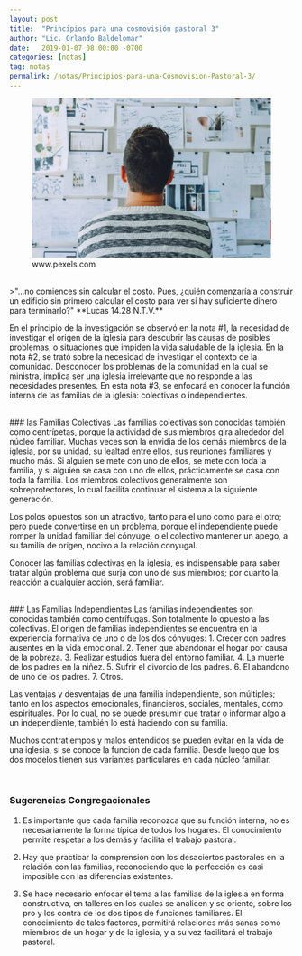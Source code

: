 ```yaml
---
layout: post
title:  "Principios para una cosmovisión pastoral 3"
author: "Lic. Orlando Baldelomar"
date:   2019-01-07 08:00:00 -0700
categories: [notas]
tag: notas
permalink: /notas/Principios-para-una-Cosmovision-Pastoral-3/
---
```

<figure>
<img src="/assets/img/cosmovision.jpeg" class="img-fluid" alt="Responsive image">
<figcaption>www.pexels.com</figcaption>
</figure>

<br>
>"...no comiences sin calcular el costo. Pues, ¿quién comenzaría a construir un edificio sin primero calcular el costo para ver si hay suficiente dinero para terminarlo?"
**Lucas 14.28 N.T.V.**


<br>

En el principio de la investigación se observó en la nota #1, la necesidad de investigar el origen de la iglesia para descubrir las causas de posibles problemas, o situaciones que impiden la vida saludable de la iglesia. En la nota #2, se trató sobre la necesidad de investigar el contexto de la comunidad. Desconocer los problemas de la comunidad en la cual se ministra, implica ser una iglesia irrelevante que  no responde a las necesidades presentes. En esta nota #3, se enfocará en conocer la función interna de las familias de la iglesia: colectivas o independientes.

<br>
### las Familias Colectivas
Las familias colectivas son conocidas también como centrípetas, porque la actividad de sus miembros gira alrededor del núcleo familiar. Muchas veces son la envidia de los demás miembros de la iglesia, por su unidad, su lealtad entre ellos, sus reuniones familiares y mucho más. Si alguien se mete con uno de ellos, se mete con toda la familia, y si alguien se casa con uno de ellos, prácticamente se casa con toda la familia.  Los miembros colectivos generalmente son sobreprotectores, lo cual facilita continuar el sistema a la siguiente generación.

Los polos opuestos son un atractivo, tanto para el uno como para el otro; pero puede convertirse en un problema, porque el independiente puede romper la unidad familiar del cónyuge, o el colectivo mantener un apego, a su familia de origen, nocivo a la relación conyugal.

Conocer las familias colectivas en la iglesia, es indispensable para saber tratar algún problema que surja con uno de sus miembros; por cuanto la reacción a cualquier acción, será familiar.

<br>
### Las Familias Independientes
Las familias independientes son conocidas también como centrífugas. Son totalmente lo opuesto  a las colectivas. El origen de familias independientes  se encuentra en la experiencia formativa de uno o de los dos cónyuges: 1. Crecer con padres ausentes en la vida emocional.  2. Tener que abandonar el hogar por causa de la pobreza.  3. Realizar estudios fuera del entorno familiar.  4. La muerte de los padres en la niñez. 5. Sufrir el divorcio de los padres.  6. El abandono de uno de los padres. 7. Otros.

Las ventajas y desventajas de una familia independiente, son múltiples; tanto en los aspectos emocionales, financieros, sociales, mentales, como espirituales. Por lo cual, no se puede presumir que tratar o informar algo a un independiente, también lo está haciendo con su familia.

Muchos contratiempos y malos entendidos se pueden evitar en la vida de una iglesia, si se conoce la función de cada familia. Desde luego que los dos modelos tienen sus variantes particulares en cada núcleo familiar.
 
<br>
<h3 class="text-center">Sugerencias Congregacionales</h3>

1. Es importante que cada familia reconozca que su función interna, no es necesariamente la forma típica de todos los hogares. El conocimiento permite respetar a los demás y facilita el trabajo pastoral.

2. Hay que practicar la comprensión con los desaciertos pastorales en la relación con las familias, reconociendo que la perfección es casi imposible con las diferencias existentes. 

3. Se hace necesario enfocar el tema a las familias de la iglesia en forma constructiva, en talleres en los cuales se analicen y se oriente, sobre los pro y los contra de los dos tipos de funciones familiares. El conocimiento de tales factores, permitirá relaciones más sanas como miembros de un hogar y de la iglesia, y a su vez facilitará el trabajo pastoral.


<br>

